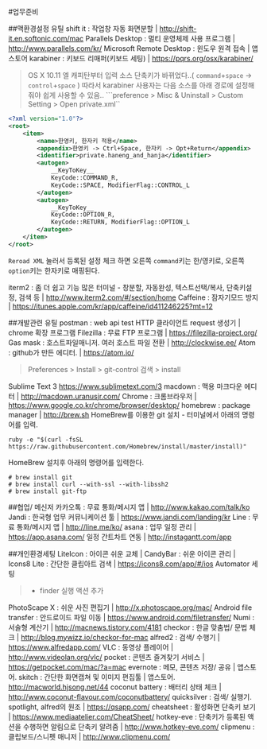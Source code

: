 #업무준비

##맥환경설정 유틸
shift it : 작업창 자동 화면분할 | http://shift-it.en.softonic.com/mac
Parallels Desktop : 멀티 운영체제 사용 프로그램 | http://www.parallels.com/kr/
Microsoft Remote Desktop : 윈도우 원격 접속 | 앱스토어
karabiner : 키보드 리매퍼(키보드 세팅) | https://pqrs.org/osx/karabiner/
> OS X 10.11 엘 캐피탄부터 입력 소스 단축키가 바뀌었다..( `command`+`space` -> `control`+`space` )
따라서 karabiner 사용자는 다음 소스를 아래 경로에 설정해줘야 쉽게 사용할 수 있음..
```preference > Misc & Uninstall > Custom Setting > Open private.xml``
```xml
<?xml version="1.0"?>
<root>
    <item>
        <name>한영키, 한자키 적용</name>
        <appendix>한영키 -> Ctrl+Space, 한자키 -> Opt+Return</appendix>
        <identifier>private.haneng_and_hanja</identifier>
        <autogen>
            __KeyToKey__
            KeyCode::COMMAND_R,
            KeyCode::SPACE, ModifierFlag::CONTROL_L
        </autogen>
        <autogen>
            __KeyToKey__
            KeyCode::OPTION_R,
            KeyCode::RETURN, ModifierFlag::OPTION_L
        </autogen>
    </item>
</root>
```
`Reroad XML` 눌러서 등록된 설정 체크 하면 오른쪽 `command`키는 한/영키로, 오른쪽 `option`키는 한자키로 매핑된다.

iterm2 : 좀 더 쉽고 기능 많은 터미널 - 창분할, 자동완성, 텍스트선택/복사, 단축키설정, 검색 등 | http://www.iterm2.com/#/section/home
Caffeine : 잠자기모드 방지 | https://itunes.apple.com/kr/app/caffeine/id411246225?mt=12

##개발관련 유틸
postman : web api test HTTP 클라이언트 request 생성기 | chrome 확장 프로그램
Filezilla : 무료 FTP 프로그램 | https://filezilla-project.org/
Gas mask : 호스트파일매니저. 여러 호스트 파일 전환 | http://clockwise.ee/
Atom : github가 만든 에디터. | https://atom.io/
> Preferences > Install > git-control 검색 > install


Sublime Text 3	https://www.sublimetext.com/3
macdown : 맥용 마크다운 에디터 | http://macdown.uranusjr.com/
Chrome : 크롬브라우저 | https://www.google.co.kr/chrome/browser/desktop/
homebrew : package manager	| http://brew.sh
HomeBrew를 이용한 git 설치 - 터미널에서 아래의 명령어를 입력.
```
ruby -e "$(curl -fsSL https://raw.githubusercontent.com/Homebrew/install/master/install)"
```
HomeBrew 설치후 아래의 명령어를 입력한다.
```
# brew install git
# brew install curl --with-ssl --with-libssh2
# brew install git-ftp
```

##협업/ 메신저
카카오톡 : 무료 통화/메시지 앱 | http://www.kakao.com/talk/ko
Jandi : 한국형 업무 커뮤니케이션 툴 | https://www.jandi.com/landing/kr
Line : 무료 통화/메시지 앱 | http://line.me/ko/
asana : 업무 일정 관리 | https://app.asana.com/
일정 간트차트 연동 | http://instagantt.com/app




##개인환경세팅
LiteIcon : 아이콘 쉬운 교체 |
CandyBar : 쉬운 아이콘 관리 |
Icons8 Lite : 간단한 클립아트 검색 | https://icons8.com/app/#/ios
Automator 세팅
> - finder 실행 액션 추가

PhotoScape X : 쉬운 사진 편집기 | http://x.photoscape.org/mac/
Android file transfer : 안드로이드 파일 이동 | https://www.android.com/filetransfer/
Numi : 서술형 계산기 | http://macnews.tistory.com/4181
checkor : 한글 맞춤법/ 문법 체크 | http://blog.mywizz.io/checkor-for-mac
alfred2 : 검색/ 수행기 | https://www.alfredapp.com/
VLC : 동영상 플레이어 | http://www.videolan.org/vlc/
pocket : 콘텐츠 즐겨찾기 서비스 | https://getpocket.com/mac/?a=mac
evernote : 메모, 콘텐츠 저장/ 공유 | 앱스토어.
skitch : 간단한 화면캡쳐 및 이미지 편집툴 | 앱스토어. http://macworld.hjsong.net/44
coconut battery : 배터리 상태 체크 | http://www.coconut-flavour.com/coconutbattery/
quicksilver : 검색/ 실행기. spotlight, alfred의 원조 | https://qsapp.com/
cheatsheet : 활성화면 단축키 보기 | https://www.mediaatelier.com/CheatSheet/
hotkey-eve : 단축키가 등록된 액션을 수행하면 알림으로 단축키 알려줌 | http://www.hotkey-eve.com/
clipmenu : 클립보드/스니펫 매니저 | http://www.clipmenu.com/
